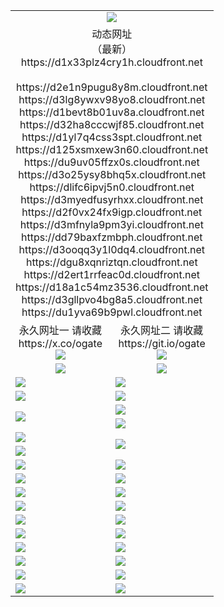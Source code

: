 ﻿<table>
  <tr></tr>
  <tr><td colspan=2 align=center><img src="https://d1x33plz4cry1h.cloudfront.net/Up/oGate.jpg" /></td></tr>
  <tr><td colspan=2 align=center>动态网址<br/>（最新）
<br>https://d1x33plz4cry1h.cloudfront.net
<br>
<br>https://d2e1n9pugu8y8m.cloudfront.net
<br>https://d3lg8ywxv98yo8.cloudfront.net
<br>https://d1bevt8b01uv8a.cloudfront.net
<br>https://d32ha8cccwjf85.cloudfront.net
<br>https://d1yl7q4css3spt.cloudfront.net
<br>https://d125xsmxew3n60.cloudfront.net
<br>https://du9uv05ffzx0s.cloudfront.net
<br>https://d3o25ysy8bhq5x.cloudfront.net
<br>https://dlifc6ipvj5n0.cloudfront.net
<br>https://d3myedfusyrhxx.cloudfront.net
<br>https://d2f0vx24fx9igp.cloudfront.net
<br>https://d3mfnyla9pm3yi.cloudfront.net
<br>https://dd79baxfzmbph.cloudfront.net
<br>https://d3ooqq3y1l0dq4.cloudfront.net
<br>https://dgu8xqnriztqn.cloudfront.net
<br>https://d2ert1rrfeac0d.cloudfront.net
<br>https://d18a1c54mz3536.cloudfront.net
<br>https://d3gllpvo4bg8a5.cloudfront.net
<br>https://du1yva69b9pwl.cloudfront.net
    </td>
  </tr>
  <tr>
    <td align=center>永久网址一 请收藏<br/>https://x.co/ogate<br><img src="https://d1x33plz4cry1h.cloudfront.net/Up/0WMGD1.png" /></td>
    <td align=center>永久网址二 请收藏<br/>https://git.io/ogate<br><img src="https://d1x33plz4cry1h.cloudfront.net/Up/0WMGD2.png" /></td>
  </tr>
  <tr>
    <td align=center><a href="https://d1x33plz4cry1h.cloudfront.net/?from=github"><img src="https://d1x33plz4cry1h.cloudfront.net/Up/0WMPG.jpg" /></a></td>
    <td align=center><a href="https://d1x33plz4cry1h.cloudfront.net/ogUP.aspx?name=0oGate.apk&from=github"><img src="https://d1x33plz4cry1h.cloudfront.net/Up/0WMAZ.jpg" /></a></td>
  </tr>
  <tr>
    <td><a href="https://d1x33plz4cry1h.cloudfront.net/oNote.aspx?id=oGate&from=github" target="_blank"><img src="https://d1x33plz4cry1h.cloudfront.net/Up/0WCYY.jpg" /></a></td>
    <td><a href="https://d1x33plz4cry1h.cloudfront.net/oNote.aspx?id=oNote&from=github" target="_blank"><img src="https://d1x33plz4cry1h.cloudfront.net/Up/0WZTT.jpg" /></a></td>
  </tr>
  <tr>
    <td><a href="https://d1x33plz4cry1h.cloudfront.net/ogDY.aspx?from=github" target="_blank"><img src="https://d1x33plz4cry1h.cloudfront.net/Up/DY.jpg"/></a></td>
    <td><a href="https://d1x33plz4cry1h.cloudfront.net/ogST.aspx?from=github" target="_blank"><img src="https://d1x33plz4cry1h.cloudfront.net/Up/ST.jpg"/></a></td>
  </tr>
  <tr>
    <td rowspan=2><a href="https://d1x33plz4cry1h.cloudfront.net/ogUP.aspx?name=WJ.mp4&from=github" target="_blank"><img src="https://d1x33plz4cry1h.cloudfront.net/Up/WJ.jpg" /></a></td>
    <td><a href="https://d1x33plz4cry1h.cloudfront.net/ogUP.aspx?name=DKC.mp4&count=17&from=github" target="_blank"><img src="https://d1x33plz4cry1h.cloudfront.net/Up/DKC.jpg" /></a></td> 
  </tr>
  <tr>
    <td><a href="https://d1x33plz4cry1h.cloudfront.net/ogUP.aspx?name=LRWS.mp4&count=6B:14,5A:10,5B:35,4A:14,4B:19,3A:10,3B:26,2A:16,2B:21,1A:23,1B:29&from=github" target="_blank"><img src="https://d1x33plz4cry1h.cloudfront.net/Up/LRWS.jpg" /></a></td>
  </tr>
  <tr>
    <td><a href="https://d1x33plz4cry1h.cloudfront.net/ogUP.aspx?name=JQR.mp4&count=2&from=github" target="_blank"><img src="https://d1x33plz4cry1h.cloudfront.net/Up/JQR.jpg" /></a></td>   
    <td rowspan=2><a href="https://d1x33plz4cry1h.cloudfront.net/ogUP.aspx?name=JP.mp4&count=9&from=github" target="_blank"><img src="https://d1x33plz4cry1h.cloudfront.net/Up/JP.jpg" /></td>
  </tr>
  <tr>
    <td><a href="https://d1x33plz4cry1h.cloudfront.net/ogUP.aspx?name=ZSJ.mp4&count=16&from=github" target="_blank"><img src="https://d1x33plz4cry1h.cloudfront.net/Up/ZSJ.jpg" /></a></td>
  </tr>
  <tr>
    <td><a href="https://d1x33plz4cry1h.cloudfront.net/ogUP.aspx?name=SSZJ.mp4&count=7&current=2&from=github" target="_blank"><img src="https://d1x33plz4cry1h.cloudfront.net/Up/SSZJ.jpg" /></a></td>
    <td><a href="https://d1x33plz4cry1h.cloudfront.net/ogUP.aspx?name=WH.mp4&from=github" target="_blank"><img src="https://d1x33plz4cry1h.cloudfront.net/Up/WH.jpg" /></a></td>
  </tr>
  <tr>
    <td><a href="https://d1x33plz4cry1h.cloudfront.net/ogUP.aspx?name=DWHM.mp4&from=github" target="_blank"><img src="https://d1x33plz4cry1h.cloudfront.net/Up/DWHM.jpg" /></a></td>
    <td><a href="https://d1x33plz4cry1h.cloudfront.net/ogUP.aspx?name=XTFY.mp4&count=24&from=github" target="_blank"><img src="https://d1x33plz4cry1h.cloudfront.net/Up/XTFY.jpg" /></a></td>
  </tr>
  <tr>
    <td><a href="https://d1x33plz4cry1h.cloudfront.net/ogUP.aspx?name=4SQQ.mp4&count=06:10&current=06:10&from=github" target="_blank"><img src="https://d1x33plz4cry1h.cloudfront.net/Up/4SQQ0.jpg" /></a></td>
    <td><a href="https://d1x33plz4cry1h.cloudfront.net/ogUP.aspx?name=4SHQ.mp4&count=06:10&current=06:10&from=github" target="_blank"><img src="https://d1x33plz4cry1h.cloudfront.net/Up/4SHQ0.jpg" /></a></td>
  </tr>
  <tr>
    <td><a href="https://d1x33plz4cry1h.cloudfront.net/ogUP.aspx?name=4SZG.mp4&count=06:9&current=06:9&from=github" target="_blank"><img src="https://d1x33plz4cry1h.cloudfront.net/Up/4SZG0.jpg" /></a></td>
    <td><a href="https://d1x33plz4cry1h.cloudfront.net/ogUP.aspx?name=4SDJ.mp4&count=06:14&current=06:13&from=github" target="_blank"><img src="https://d1x33plz4cry1h.cloudfront.net/Up/4SDJ0.jpg" /></a></td>
  </tr>
  <tr>
    <td><a href="https://d1x33plz4cry1h.cloudfront.net/onUP.aspx?name=https://x.co/dtw99&from=github" target="_blank"><img src="https://d1x33plz4cry1h.cloudfront.net/Up/0DTW.jpg"/></a></td>
    <td><a href="https://d1x33plz4cry1h.cloudfront.net/onUP.aspx?name=https://d2tyo2h9ydw5hf.cloudfront.net/acenter/&from=github" target="_blank"><img src="https://d1x33plz4cry1h.cloudfront.net/Up/0TDW.jpg" /></a></td>
  </tr>
  <tr>
    <td><a href="https://d1x33plz4cry1h.cloudfront.net/onUP.aspx?name=https://d3qz7yth5i2rae.cloudfront.net/gb/nsc413.htm&from=github" target="_blank"><img src="https://d1x33plz4cry1h.cloudfront.net/Up/0DJY.jpg" /></a></td>
    <td><a href="https://d1x33plz4cry1h.cloudfront.net/onUP.aspx?name=https://dgyo0jey7vwa5.cloudfront.net/xtr/gb/prog204.html&from=github" target="_blank"><img src="https://d1x33plz4cry1h.cloudfront.net/Up/0XTR.jpg" /></a></td>
  </tr>
  <tr>
    <td><a href="https://d1x33plz4cry1h.cloudfront.net/onUP.aspx?name=https://d7203y8eitivv.cloudfront.net&from=github" target="_blank"><img src="https://d1x33plz4cry1h.cloudfront.net/Up/0MHW.jpg" /></a></td>
    <td><a href="https://d1x33plz4cry1h.cloudfront.net/onUP.aspx?name=https://d38z1xzg5vtneh.cloudfront.net&from=github" target="_blank"><img src="https://d1x33plz4cry1h.cloudfront.net/Up/0ZJW.jpg" /></a></td>
  </tr>
  <tr>
    <td><a href="https://d1x33plz4cry1h.cloudfront.net/ogUP.aspx?name=FG.zip&from=github" target="_blank"><img src="https://d1x33plz4cry1h.cloudfront.net/Up/FG.jpg" /></a></td>
    <td><a href="https://d1x33plz4cry1h.cloudfront.net/ogUP.aspx?name=FGA.apk&from=github" target="_blank"><img src="https://d1x33plz4cry1h.cloudfront.net/Up/FGA.jpg" /></a></td>
  </tr>
  <tr>
    <td><a href="https://d1x33plz4cry1h.cloudfront.net/ogUP.aspx?name=U.zip&from=github" target="_blank"><img src="https://d1x33plz4cry1h.cloudfront.net/Up/U.jpg" /></a></td>
    <td><a href="https://d1x33plz4cry1h.cloudfront.net/ogUP.aspx?name=UA.apk&from=github" target="_blank"><img src="https://d1x33plz4cry1h.cloudfront.net/Up/UA.jpg" /></a></td>
  </tr>
  <tr>
    <td><a href="https://d1x33plz4cry1h.cloudfront.net/ogUP.aspx?name=0iPPOTV.zip&from=github" target="_blank"><img src="https://d1x33plz4cry1h.cloudfront.net/Up/0iPPOTV.jpg" /></a></td>
    <td><a href="https://d1x33plz4cry1h.cloudfront.net/ogUP.aspx?name=0iNTD.apk&from=github" target="_blank"><img src="https://d1x33plz4cry1h.cloudfront.net/Up/0iNTD.jpg" /></a></td>
  </tr>
</table>
